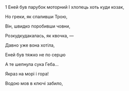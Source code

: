 1 Еней був парубок моторний
І хлопець хоть куди козак,


Но греки, як спаливши Трою,





Він, швидко поробивши човни,




Розкудкудакалась, як квочка, —

Давно уже вона хотіла,


Еней був тяжко не по серцю











А те шепнула сука Геба...

















































Якраз на морі і гора!

Водою мов в ключі забило,